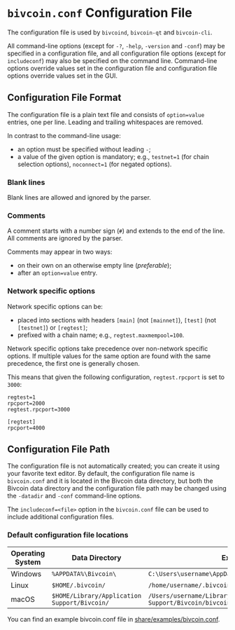 # `bivcoin.conf` Configuration File

The configuration file is used by `bivcoind`, `bivcoin-qt` and `bivcoin-cli`.

All command-line options (except for `-?`, `-help`, `-version` and `-conf`) may be specified in a configuration file, and all configuration file options (except for `includeconf`) may also be specified on the command line. Command-line options override values set in the configuration file and configuration file options override values set in the GUI.

## Configuration File Format

The configuration file is a plain text file and consists of `option=value` entries, one per line. Leading and trailing whitespaces are removed.

In contrast to the command-line usage:
- an option must be specified without leading `-`;
- a value of the given option is mandatory; e.g., `testnet=1` (for chain selection options), `noconnect=1` (for negated options).

### Blank lines

Blank lines are allowed and ignored by the parser.

### Comments

A comment starts with a number sign (`#`) and extends to the end of the line. All comments are ignored by the parser.

Comments may appear in two ways:
- on their own on an otherwise empty line (_preferable_);
- after an `option=value` entry.

### Network specific options

Network specific options can be:
- placed into sections with headers `[main]` (not `[mainnet]`), `[test]` (not `[testnet]`) or `[regtest]`;
- prefixed with a chain name; e.g., `regtest.maxmempool=100`.

Network specific options take precedence over non-network specific options.
If multiple values for the same option are found with the same precedence, the
first one is generally chosen.

This means that given the following configuration, `regtest.rpcport` is set to `3000`:

```
regtest=1
rpcport=2000
regtest.rpcport=3000

[regtest]
rpcport=4000
```

## Configuration File Path

The configuration file is not automatically created; you can create it using your favorite text editor. By default, the configuration file name is `bivcoin.conf` and it is located in the Bivcoin data directory, but both the Bivcoin data directory and the configuration file path may be changed using the `-datadir` and `-conf` command-line options.

The `includeconf=<file>` option in the `bivcoin.conf` file can be used to include additional configuration files.

### Default configuration file locations

Operating System | Data Directory | Example Path
-- | -- | --
Windows | `%APPDATA%\Bivcoin\` | `C:\Users\username\AppData\Roaming\Bivcoin\bivcoin.conf`
Linux | `$HOME/.bivcoin/` | `/home/username/.bivcoin/bivcoin.conf`
macOS | `$HOME/Library/Application Support/Bivcoin/` | `/Users/username/Library/Application Support/Bivcoin/bivcoin.conf`

You can find an example bivcoin.conf file in [share/examples/bivcoin.conf](../share/examples/bivcoin.conf).
